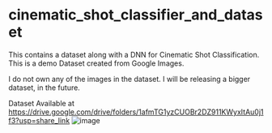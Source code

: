 # cinematic_shot_classifier_and_dataset
This contains a dataset along with a DNN for Cinematic Shot Classification. This is a demo Dataset created from Google Images. 

I do not own any of the images in the dataset.  I will be releasing a bigger dataset, in the future.

Dataset Available at https://drive.google.com/drive/folders/1afmTG1yzCUOBr2DZ911KWyxItAu0j1f3?usp=share_link 
![image](https://user-images.githubusercontent.com/100880957/203439285-def42b5d-e92d-4eed-aaeb-4cad8f82987e.png)


